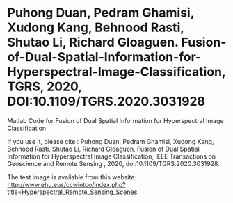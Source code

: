 # Puhong Duan, Pedram Ghamisi, Xudong Kang, Behnood Rasti, Shutao Li, Richard Gloaguen. Fusion-of-Dual-Spatial-Information-for-Hyperspectral-Image-Classification, TGRS, 2020, DOI:10.1109/TGRS.2020.3031928

Matlab Code for Fusion of Dual Spatial Information for Hyperspectral Image Classification

If you use it, please cite : Puhong Duan, Pedram Ghamisi, Xudong Kang, Behnood Rasti, Shutao Li, Richard Gloaguen, Fusion of Dual Spatial Information for Hyperspectral Image Classification, IEEE Transactions on Geoscience and Remote Sensing , 2020, doi:10.1109/TGRS.2020.3031928. 

The test image is available from this website: http://www.ehu.eus/ccwintco/index.php?title=Hyperspectral_Remote_Sensing_Scenes
